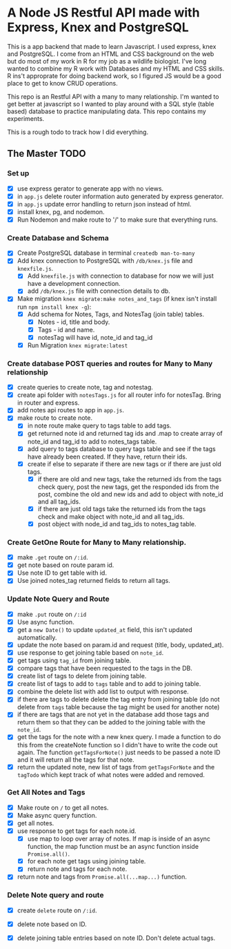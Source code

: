 # A Node JS Restful API made with Express, Knex and PostgreSQL
This is a app backend that made to learn Javascript.  I used express, knex and PostgreSQL.  I come from an HTML and CSS background on the web but do most of my work in R for my job as a wildlife biologist. I've long wanted to combine my R work with Databases and my HTML and CSS skills. R ins't approprate for doing backend work, so I figured JS would be a good place to get to know CRUD operations. 

This repo is an Restful API with a many to many relationship. I'm wanted to get better at javascript so I wanted to play around with a SQL style (table based) database to practice manipulating data.  This repo contains my experiments. 

This is a rough todo to track how I did everything. 

## The Master TODO
### Set up
- [x] use express gerator to generate app with no views. 
- [x] in `app.js` delete router information auto generated by express generator. 
- [x] in `app.js` update error handling to return json instead of html. 
- [x] install knex, pg, and nodemon. 
- [x] Run Nodemon and make route to '/' to make sure that everything runs. 

### Create Database and Schema
- [x] Create PostgreSQL database in terminal `createdb man-to-many`
- [x] Add knex connection to PostgreSQL with `/db/knex.js` file and `knexfile.js`. 
  - [x] Add `knexfile.js` with connection to database for now we will just have a development connection.
  - [x] add `/db/knex.js` file with connection details to db. 
- [x] Make migration `knex migrate:make notes_and_tags` (if knex isn't install run `npm install knex -g`): 
  - [x] Add schema for Notes, Tags, and NotesTag (join table) tables. 
    - [x] Notes - id, title and body.
    - [x] Tags - id and name. 
    - [x] notesTag will have id, note_id and tag_id
  - [x] Run Migration `knex migrate:latest`

### Create database POST queries and routes for Many to Many relationship
- [x] create queries to create note, tag and notestag.
- [x] create api folder with `notesTags.js` for all router info for notesTag. Bring in router and express. 
- [x] add notes api routes to app in `app.js`. 
- [x] make route to create note. 
  - [x] in note route make query to tags table to add tags. 
  - [x] get returned note id and returned tag ids and .map to create array of note_id and tag_id to add to notes_tags table. 
  - [x] add query to tags database to query tags table and see if the tags have already been created.  If they have, return their ids. 
  - [x] create if else to separate if there are new tags or if there are just old tags. 
    - [x] if there are old and new tags, take the returned ids from the tags check query, post the new tags, get the responded ids from the post, combine the old and new ids and add to object with note_id and all tag_ids. 
    - [x] if there are just old tags take the returned ids from the tags check and make object with note_id and all tag_ids. 
    - [x] post object with node_id and tag_ids to notes_tag table. 

### Create GetOne Route for Many to Many relationship.
- [x] make `.get` route on `/:id`. 
- [x] get note based on route param id. 
- [x] Use note ID to get table with id.  
- [x] Use joined notes_tag returned fields to return all tags. 

### Update Note Query and Route
- [x] make `.put` route on `/:id`
- [x] Use async function.
- [x] get a `new Date()` to update `updated_at` field, this isn't updated automatically. 
- [x] update the note based on param.id and request (title, body, updated_at).
- [x] use response to get joining table based on `note_id`.
- [x] get tags using `tag_id` from joining table.
- [x] compare tags that have been requested to the tags in the DB.  
- [x] create list of tags to delete from joining table.
- [x] create list of tags to add to `tags` table and to add to joining table. 
- [x] combine the delete list with add list to output with response. 
- [x] if there are tags to delete delete the tag entry from joining table (do not delete from `tags` table because the tag might be used for another note)
- [x] if there are tags that are not yet in the database add those tags and return them so that they can be added to the joining table with the `note_id`.
- [x] get the tags for the note with a new knex query.  I made a function to do this from the createNote function so I didn't have to write the code out again.  The function `getTagsForNote()` just needs to be passed a note ID and it will return all the tags for that note. 
- [x] return the updated note, new list of tags from `getTagsForNote` and the `tagTodo` which kept track of what notes were added and removed. 

### Get All Notes and Tags
- [x] Make route on `/` to get all notes. 
- [x] Make async query function.
- [x] get all notes.
- [x] use response to get tags for each note.id. 
  - [x] use map to loop over array of notes. If map is inside of an async function, the map function must be an async function inside `Promise.all()`.  
  - [x] for each note get tags using joining table. 
  - [x] return note and tags for each note. 
- [x] return note and tags from `Promise.all(...map...)` function.

### Delete Note query and route
- [x] create `delete` route on `/:id`. 
- [x] delete note based on ID.
- [x] delete joining table entries based on note ID. Don't delete actual tags. 

